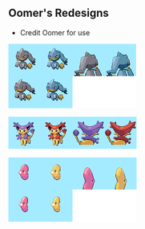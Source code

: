 ## Oomer's Redesigns
- Credit Oomer for use

![banette.png](banette.png)

![delcatty.png](delcatty.png)

![luvdisc.png](luvdisc.png)
